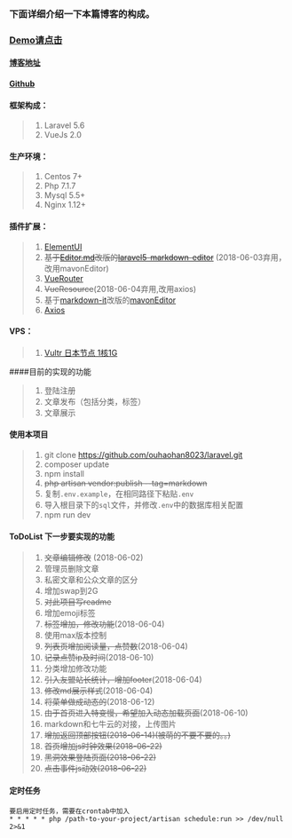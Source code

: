 
### 下面详细介绍一下本篇博客的构成。

### [Demo请点击](https://www.ohh.ink)
#### [博客地址](https://www.ohh.ink/#/novel?id=33)
#### [Github](https://github.com/ouhaohan8023/laravel)

#### 框架构成：
> 1. Laravel 5.6
> 2. VueJs 2.0

#### 生产环境：
>1. Centos 7+
>2. Php 7.1.7
>3. Mysql 5.5+
>4. Nginx 1.12+

#### 插件扩展：
>1. [ElementUI](https://element.eleme.io/#/zh-CN)
>2. ~~基于[Editor.md](https://github.com/pandao/editor.md)改版的[laravel5-markdown-editor](https://github.com/ichenhua/laravel5-markdown-editor)~~ (2018-06-03弃用，改用mavonEditor)
>3. [VueRouter](https://router.vuejs.org/zh/)
>4. ~~VueResource~~(2018-06-04弃用,改用axios)
>5. 基于[markdown-it](https://github.com/markdown-it/markdown-it)改版的[mavonEditor](https://github.com/hinesboy/mavonEditor)
>6. [Axios](https://github.com/axios/axios)

#### VPS：
>1. [Vultr 日本节点 1核1G](https://www.vultr.com/?ref=7384945)

####目前的实现的功能
>1. 登陆注册
>2. 文章发布（包括分类，标签）
>3. 文章展示

#### 使用本项目
>1. git clone https://github.com/ouhaohan8023/laravel.git
>2. composer update
>3. npm install
>4. ~~php artisan vendor:publish --tag=markdown~~
>5. 复制`.env.example`，在相同路径下粘贴`.env`
>6. 导入根目录下的`sql`文件，并修改`.env`中的数据库相关配置
>7. npm run dev

#### ToDoList 下一步要实现的功能
>1. ~~文章编辑修改~~ (2018-06-02)
>2. 管理员删除文章
>3. 私密文章和公众文章的区分
>4. 增加swap到2G
>5. ~~对此项目写readme~~
>6. 增加emoji标签
>7. ~~标签增加，修改功能~~(2018-06-04)
>8. 使用max版本控制
>9. ~~列表页增加阅读量，点赞数~~(2018-06-04)
>10. ~~记录点赞ip及时间~~(2018-06-10)
>11. 分类增加修改功能
>12. ~~引入友盟站长统计，增加footer~~(2018-06-04)
>13. ~~修改md展示样式~~(2018-06-04)
>14. ~~将菜单做成动态的~~(2018-06-12)
>15. ~~由于首页进入特变慢，希望加入动态加载页面~~(2018-06-10)
>16. markdown和七牛云的对接，上传图片
>17. ~~增加返回顶部按钮(2018-06-14)(被萌的不要不要的。。)~~
>18. ~~首页增加js时钟效果(2018-06-22)~~
>19. ~~黑洞效果登陆页面(2018-06-22)~~
>20. ~~点击事件js动效(2018-06-22)~~

#### 定时任务
```
要启用定时任务，需要在crontab中加入
* * * * * php /path-to-your-project/artisan schedule:run >> /dev/null 2>&1

```
